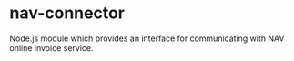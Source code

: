 # nav-connector
Node.js module which provides an interface for communicating with NAV online invoice service.
